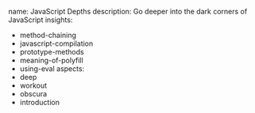 name: JavaScript Depths
description: Go deeper into the dark corners of JavaScript
insights:
  - method-chaining
  - javascript-compilation
  - prototype-methods
  - meaning-of-polyfill
  - using-eval
aspects:
  - deep
  - workout
  - obscura
  - introduction
